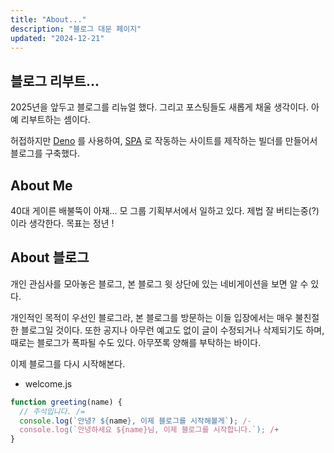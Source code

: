 ```yaml
---
title: "About..."
description: "블로그 대문 페이지"
updated: "2024-12-21"
---
```


## 블로그 리부트...

2025년을 앞두고 블로그를 리뉴얼 했다. 그리고 포스팅들도 새롭게 채울 생각이다. 아예 리부트하는 셈이다.

허접하지만 [Deno](https://deno.com/) 를 사용하여, [SPA](https://ko.wikipedia.org/wiki/%EC%8B%B1%EA%B8%80_%ED%8E%98%EC%9D%B4%EC%A7%80_%EC%95%A0%ED%94%8C%EB%A6%AC%EC%BC%80%EC%9D%B4%EC%85%98) 로 작동하는 사이트를 제작하는 빌더를 만들어서 블로그를 구축했다.

## About Me

40대 게이른 배불뚝이 아재... 모 그룹 기획부서에서 일하고 있다. 제법 잘 버티는중(?) 이라 생각한다. 목표는 정년 !

## About 블로그

개인 관심사를 모아놓은 블로그, 본 블로그 윗 상단에 있는 네비게이션을 보면 알 수 있다.

개인적인 목적이 우선인 블로그라, 본 블로그를 방문하는 이들 입장에서는 매우 불친절한 블로그일 것이다. 또한 공지나 아무런 예고도 없이 글이 수정되거나 삭제되기도 하며, 때로는 블로그가 폭파될 수도 있다. 아무쪼록 양해를 부탁하는 바이다.

이제 블로그를 다시 시작해본다.

- welcome.js
```js
function greeting(name) {
  // 주석입니다. /=
  console.log(`안녕? ${name}, 이제 블로그를 시작해볼게`); /-
  console.log(`안녕하세요 ${name}님, 이제 블로그를 시작합니다.`); /+
}
```